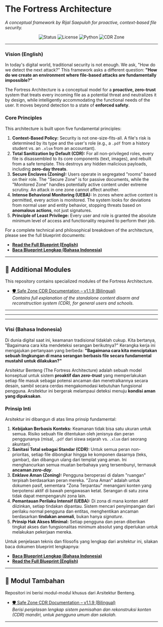 # The Fortress Architecture
*A conceptual framework by Rijal Saepuloh for proactive, context-based file security.*

<p align="center">

  <!-- Project Status -->
  <img src="https://img.shields.io/badge/status-stable-brightgreen.svg" alt="Status">

  <!-- License -->
  <img src="https://img.shields.io/badge/license-MIT-blue.svg" alt="License">

  <!-- Python Version -->
  <img src="https://img.shields.io/badge/python-3.11+-blue.svg" alt="Python">

  <!-- CDR Version -->
  <img src="https://img.shields.io/badge/CDR-Zone%201%20v1.1.9-important.svg" alt="CDR Zone">

</p>



---

### **Vision (English)**

In today's digital world, traditional security is not enough. We ask, "How do we detect the next attack?" This framework asks a different question: **"How do we create an environment where file-based attacks are fundamentally impossible?"**

The Fortress Architecture is a conceptual model for a **proactive, zero-trust** system that treats every incoming file as a potential threat and neutralizes it by design, while intelligently accommodating the functional needs of the user. It moves beyond detection to a state of **enforced safety**.

### **Core Principles**

This architecture is built upon five fundamental principles:

1.  **Context-Based Policy:** Security is not one-size-fits-all. A file's risk is determined by its type and the user's role (e.g., a `.pdf` from a history student vs. an `.xlsm` from an accountant).
2.  **Total Sanitization by Default (CDR):** For all non-privileged roles, every file is disassembled to its core components (text, images), and rebuilt from a safe template. This destroys any hidden malicious payloads, including **zero-day threats**.
3.  **Secure Enclaves (Zoning):** Users operate in segregated "rooms" based on their role. The "Secure Zone" is for passive documents, while the "Monitored Zone" handles potentially active content under extreme scrutiny. An attack in one zone cannot affect another.
4.  **Intense Behavioral Monitoring (UEBA):** In zones where active content is permitted, every action is monitored. The system looks for deviations from normal user and entity behavior, stopping threats based on **anomalous actions**, not just signatures.
5.  **Principle of Least Privilege:** Every user and role is granted the absolute minimum level of access and functionality required to perform their job.

For a complete technical and philosophical breakdown of the architecture, please see the full blueprint documents:

* **[Read the Full Blueprint (English)](BLUEPRINT_EN.md)**
* **[Baca Blueprint Lengkap (Bahasa Indonesia)](BLUEPRINT_ID.md)**

---

## 📁 Additional Modules

This repository contains specialized modules of the Fortress Architecture.

- [🛡️ Safe Zone CDR Documentation – v1.1.9 (Bilingual)](README-SAFE-ZONE.md)  
  *Contains full explanation of the standalone content disarm and reconstruction system (CDR), for general users and schools.*

---

---
---

### **Visi (Bahasa Indonesia)**

Di dunia digital saat ini, keamanan tradisional tidaklah cukup. Kita bertanya, "Bagaimana cara kita mendeteksi serangan berikutnya?" Kerangka kerja ini mengajukan pertanyaan yang berbeda: **"Bagaimana cara kita menciptakan sebuah lingkungan di mana serangan berbasis file secara fundamental mustahil untuk dilakukan?"**

Arsitektur Benteng (The Fortress Architecture) adalah sebuah model konseptual untuk sistem **proaktif dan *zero-trust*** yang memperlakukan setiap file masuk sebagai potensi ancaman dan menetralkannya secara desain, sambil secara cerdas mengakomodasi kebutuhan fungsional pengguna. Arsitektur ini bergerak melampaui deteksi menuju **kondisi aman yang dipaksakan**.

### **Prinsip Inti**

Arsitektur ini dibangun di atas lima prinsip fundamental:

1.  **Kebijakan Berbasis Konteks:** Keamanan tidak bisa satu ukuran untuk semua. Risiko sebuah file ditentukan oleh jenisnya dan peran penggunanya (misal, `.pdf` dari siswa sejarah vs. `.xlsm` dari seorang akuntan).
2.  **Sanitasi Total sebagai Standar (CDR):** Untuk semua peran non-prioritas, setiap file dibongkar hingga ke komponen dasarnya (teks, gambar), dan dibangun ulang dari templat yang aman. Ini menghancurkan semua muatan berbahaya yang tersembunyi, termasuk **ancaman *zero-day***.
3.  **Enklave Aman (Zoning):** Pengguna beroperasi di dalam "ruangan" terpisah berdasarkan peran mereka. "Zona Aman" adalah untuk dokumen pasif, sementara "Zona Terpantau" menangani konten yang berpotensi aktif di bawah pengawasan ketat. Serangan di satu zona tidak dapat mempengaruhi zona lain.
4.  **Pemantauan Perilaku Intensif (UEBA):** Di zona di mana konten aktif diizinkan, setiap tindakan dipantau. Sistem mencari penyimpangan dari perilaku normal pengguna dan entitas, menghentikan ancaman berdasarkan **tindakan anomali**, bukan hanya *signature*.
5.  **Prinsip Hak Akses Minimal:** Setiap pengguna dan peran diberikan tingkat akses dan fungsionalitas minimum absolut yang diperlukan untuk melakukan pekerjaan mereka.

Untuk penjelasan teknis dan filosofis yang lengkap dari arsitektur ini, silakan baca dokumen blueprint lengkapnya:

* **[Baca Blueprint Lengkap (Bahasa Indonesia)](BLUEPRINT_ID.md)**
* **[Read the Full Blueprint (English)](BLUEPRINT_EN.md)**

---

## 📁 Modul Tambahan

Repositori ini berisi modul-modul khusus dari Arsitektur Benteng.

- [🛡️ Safe Zone CDR Documentation – v1.1.9 (Bilingual)](README-SAFE-ZONE.md)  
  *Berisi penjelasan lengkap sistem pemisahan dan rekonstruksi konten (CDR) mandiri, untuk pengguna umum dan sekolah.*

---


